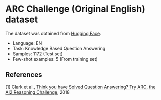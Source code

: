 # ARC Challenge (Original English) dataset

The dataset was obtained from [Hugging Face](https://huggingface.co/datasets/allenai/ai2_arc).

- Language: EN
- Task: Knowledge Based Question Answering
- Samples: 1172 (Test set)
- Few-shot examples: 5 (From training set)

## References

[1] Clark et al., [Think you have Solved Question Answering? Try ARC, the AI2 Reasoning Challenge](https://arxiv.org/abs/1803.05457), 2018
